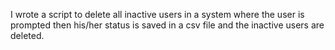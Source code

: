 I wrote a script to delete all inactive users in a system where the user is prompted then his/her status is saved in a csv file and the inactive users are deleted.
